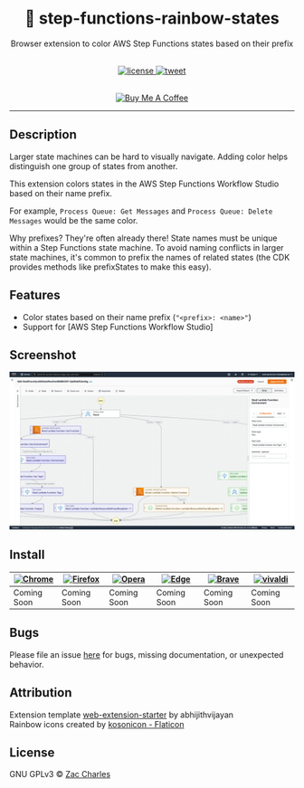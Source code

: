 <h1 align="center">🌈 step-functions-rainbow-states</h1>
<p align="center">Browser extension to color AWS Step Functions states based on their prefix</p>
<br>
<div align="center">
  <a href="https://github.com/zaccharles/step-functions-rainbow-states/blob/master/LICENSE" target="_blank" rel="noreferrer">
    <img src="https://img.shields.io/github/license/zaccharles/step-functions-rainbow-states.svg" alt="license" />
  </a>
  <a href="https://twitter.com/intent/tweet?text=Check%20out%20%F0%9F%8C%88%20Rainbow%20States!%20by%20%40zaccharles%0A%0ABrowser%20extension%20to%20color%20AWS%20Step%20Functions%20states%20based%20on%20their%20prefix.%0A%0A%23serverless%20%23aws%20%23stepfunctions" target="_blank" rel="noreferrer">
     <img src="https://img.shields.io/twitter/url/http/shields.io.svg?style=social" alt="tweet" />
  </a> 
</div>
<br>

<p align="center">
  <a
    href="https://www.buymeacoffee.com/zaccharles"
    target="_blank"
    rel="noreferrer"
  >
    <img
      src="https://cdn.buymeacoffee.com/buttons/v2/default-yellow.png"
      alt="Buy Me A Coffee"
      height=50
    />
  </a>
</p>

<hr />

## Description

Larger state machines can be hard to visually navigate. Adding color helps distinguish one group of states from another.

This extension colors states in the AWS Step Functions Workflow Studio based on their name prefix.

For example, `Process Queue: Get Messages` and `Process Queue: Delete Messages` would be the same color.

Why prefixes? They're often already there! State names must be unique within a Step Functions state machine. To avoid naming conflicts in larger state machines, it's common to prefix the names of related states (the CDK provides methods like prefixStates to make this easy).

## Features

 * Color states based on their name prefix (`"<prefix>: <name>"`)
 * Support for [AWS Step Functions Workflow Studio]

## Screenshot
![Screenshot](./screenshot.png)

## Install

| [![Chrome](https://cdnjs.cloudflare.com/ajax/libs/browser-logos/72.0.0/chrome/chrome_48x48.png)](/) | [![Firefox](https://cdnjs.cloudflare.com/ajax/libs/browser-logos/72.0.0/firefox/firefox_48x48.png)](/) | [![Opera](https://cdnjs.cloudflare.com/ajax/libs/browser-logos/72.0.0/opera/opera_48x48.png)](/) | [![Edge](https://cdnjs.cloudflare.com/ajax/libs/browser-logos/72.0.0/edge/edge_48x48.png)](/) | [![Brave](https://cdnjs.cloudflare.com/ajax/libs/browser-logos/72.0.0/brave/brave_48x48.png)](/) | [![vivaldi](https://cdnjs.cloudflare.com/ajax/libs/browser-logos/72.0.0/vivaldi/vivaldi_48x48.png)](/) |
| --------------------------------------------------------------------------------------------- |------------------------------------------------------------------------------------------ | --------------------------------------------------------------------------------------- | --------------------------------------------------------------------------------------------- | ------------------------------------------------------------------------------------------ | ------------------------------------------------------------------------------------------------ |
| Coming Soon                                                                                  | Coming Soon                                                                                     | Coming Soon                                                                               | Coming Soon                                                                            | Coming Soon                                                                                      | Coming Soon                                                                                         |

## Bugs

Please file an issue [here](https://github.com/zaccharles/step-functions-rainbow-states/issues/new) for bugs, missing documentation, or unexpected behavior.

## Attribution

Extension template [web-extension-starter](https://github.com/zaccharles/step-functions-rainbow-states) by abhijithvijayan  
Rainbow icons created by [kosonicon - Flaticon](https://www.flaticon.com/free-icons/rainbow)

## License

GNU GPLv3 © [Zac Charles](https://twitter.com/zaccharles)
